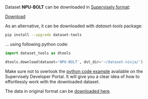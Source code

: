 Dataset **NPU-BOLT** can be downloaded in [Supervisely format](https://developer.supervisely.com/api-references/supervisely-annotation-json-format):

 [Download](https://assets.supervisely.com/supervisely-supervisely-assets-public/teams_storage/f/m/uj/ZlRYJC8ZFr8BS5SOf9cCUoCpEO7DMqyeEdciRjXmuz9RqoCOlRuPqznMhaZkng3U9xjB7rMPHSC5KuzBx2PTsWcTE2qLBmayKkUYNNx2oweT33UXVNOCbQ7y0BnI.tar)

As an alternative, it can be downloaded with *dataset-tools* package:
``` bash
pip install --upgrade dataset-tools
```

... using following python code:
``` python
import dataset_tools as dtools

dtools.download(dataset='NPU-BOLT', dst_dir='~/dataset-ninja/')
```
Make sure not to overlook the [python code example](https://developer.supervisely.com/getting-started/python-sdk-tutorials/iterate-over-a-local-project) available on the Supervisely Developer Portal. It will give you a clear idea of how to effortlessly work with the downloaded dataset.

The data in original format can be [downloaded here](https://www.kaggle.com/datasets/yartinz/npu-bolt/download?datasetVersionNumber=3).